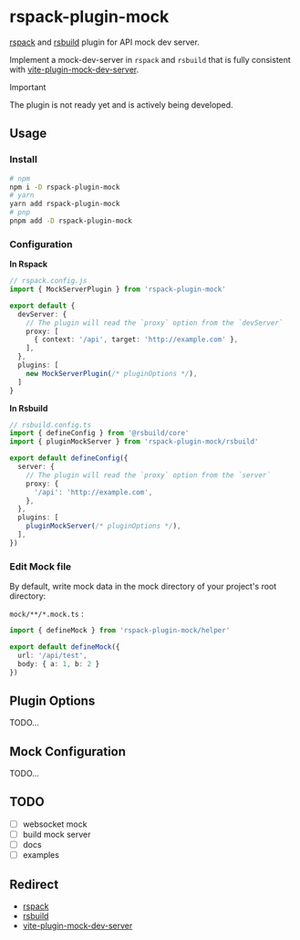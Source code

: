 # rspack-plugin-mock

[rspack](https://rspack.dev) and [rsbuild](https://rsbuild.dev) plugin for API mock dev server.

Implement a mock-dev-server in `rspack` and `rsbuild` that is fully consistent with [vite-plugin-mock-dev-server](https://github.com/pengzhanbo/vite-plugin-mock-dev-server).

> [!IMPORTANT]
> The plugin is not ready yet and is actively being developed.

## Usage

### Install

```sh
# npm
npm i -D rspack-plugin-mock
# yarn
yarn add rspack-plugin-mock
# pnp
pnpm add -D rspack-plugin-mock
```

### Configuration

**In Rspack**

```ts
// rspack.config.js
import { MockServerPlugin } from 'rspack-plugin-mock'

export default {
  devServer: {
    // The plugin will read the `proxy` option from the `devServer`
    proxy: [
      { context: '/api', target: 'http://example.com' },
    ],
  },
  plugins: [
    new MockServerPlugin(/* pluginOptions */),
  ]
}
```

**In Rsbuild**

```ts
// rsbuild.config.ts
import { defineConfig } from '@rsbuild/core'
import { pluginMockServer } from 'rspack-plugin-mock/rsbuild'

export default defineConfig({
  server: {
    // The plugin will read the `proxy` option from the `server`
    proxy: {
      '/api': 'http://example.com',
    },
  },
  plugins: [
    pluginMockServer(/* pluginOptions */),
  ],
})
```

### Edit Mock file

By default, write mock data in the mock directory of your project's root directory:

`mock/**/*.mock.ts` :

```ts
import { defineMock } from 'rspack-plugin-mock/helper'

export default defineMock({
  url: '/api/test',
  body: { a: 1, b: 2 }
})
```

## Plugin Options

TODO...

## Mock Configuration

TODO...

## TODO

- [ ] websocket mock
- [ ] build mock server
- [ ] docs
- [ ] examples

## Redirect

- [rspack](https://rspack.dev)
- [rsbuild](https://rsbuild.dev)
- [vite-plugin-mock-dev-server](https://github.com/pengzhanbo/vite-plugin-mock-dev-server)

